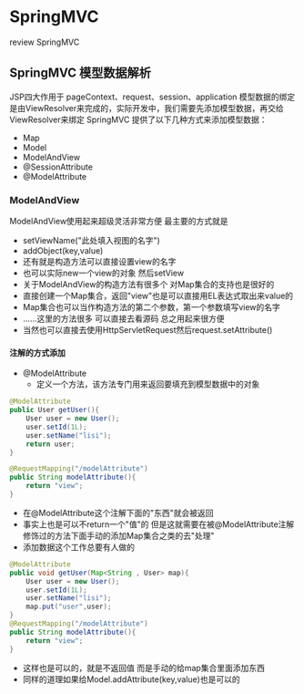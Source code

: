 # SpringMVC
review SpringMVC

## SpringMVC 模型数据解析
JSP四大作用于 pageContext、request、session、application
模型数据的绑定是由ViewResolver来完成的，实际开发中，我们需要先添加模型数据，再交给ViewResolver来绑定
SpringMVC 提供了以下几种方式来添加模型数据：
- Map
- Model
- ModelAndView
- @SessionAttribute
- @ModelAttribute

### ModelAndView
ModelAndView使用起来超级灵活非常方便
最主要的方式就是
- setViewName("此处填入视图的名字")
- addObject(key,value)
- 还有就是构造方法可以直接设置view的名字
- 也可以实际new一个view的对象 然后setView
- 关于ModelAndView的构造方法有很多个 对Map集合的支持也是很好的
- 直接创建一个Map集合，返回"view"也是可以直接用EL表达式取出来value的
- Map集合也可以当作构造方法的第二个参数，第一个参数填写view的名字
- ......这里的方法很多 可以直接去看源码 总之用起来很方便
- 当然也可以直接去使用HttpServletRequest然后request.setAttribute()
#### 注解的方式添加
- @ModelAttribute
  - 定义一个方法，该方法专门用来返回要填充到模型数据中的对象
```java
@ModelAttribute
public User getUser(){
    User user = new User();
    user.setId(1L);
    user.setName("lisi");
    return user;
}

@RequestMapping("/modelAttribute")
public String modelAttribute(){
    return "view";
}
```
- 在@ModelAttribute这个注解下面的"东西"就会被返回
- 事实上也是可以不return一个"值"的 但是这就需要在被@ModelAttribute注解修饰过的方法下面手动的添加Map集合之类的去"处理"
- 添加数据这个工作总要有人做的
```java
@ModelAttribute
public void getUser(Map<String , User> map){
    User user = new User();
    user.setId(1L);
    user.setName("lisi");
    map.put("user",user);
}
@RequestMapping("/modelAttribute")
public String modelAttribute(){
    return "view";
}
```
- 这样也是可以的，就是不返回值 而是手动的给map集合里面添加东西
- 同样的道理如果给Model.addAttribute(key,value)也是可以的









